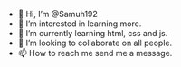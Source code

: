 - 👋 Hi, I’m @Samuh192
- 👀 I’m interested in learning more.
- 🌱 I’m currently learning html, css and js.
- 💞️ I’m looking to collaborate on all people.
- 📫 How to reach me send me a message.

<!---
Samuh192/Samuh192 is a ✨ special ✨ repository because its `README.md` (this file) appears on your GitHub profile.
You can click the Preview link to take a look at your changes.
--->
